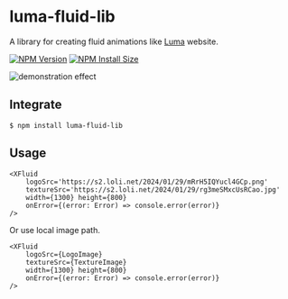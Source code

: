 # luma-fluid-lib

A library for creating fluid animations like [Luma](https://lumalabs.ai/) website.

  [![NPM Version][npm-version-image]][npm-url]
  [![NPM Install Size][npm-install-size-image]][npm-install-size-url]

![demonstration effect](https://s2.loli.net/2024/01/29/ABDft7cOkd5C48M.webp)

## Integrate

```shell
$ npm install luma-fluid-lib
```

## Usage

```tsx
<XFluid
    logoSrc='https://s2.loli.net/2024/01/29/mRrH5IQYucl4GCp.png'
    textureSrc='https://s2.loli.net/2024/01/29/rg3meSMxcUsRCao.jpg'
    width={1300} height={800}
    onError={(error: Error) => console.error(error)}
/>
```

Or use local image path.

```tsx
<XFluid
    logoSrc={LogoImage}
    textureSrc={TextureImage}
    width={1300} height={800}
    onError={(error: Error) => console.error(error)}
/>
```

[npm-install-size-image]: https://badgen.net/packagephobia/install/luma-fluid-lib
[npm-install-size-url]: https://packagephobia.com/result?p=luma-fluid-lib
[npm-url]: https://npmjs.org/package/luma-fluid-lib
[npm-version-image]: https://badgen.net/npm/v/luma-fluid-lib
